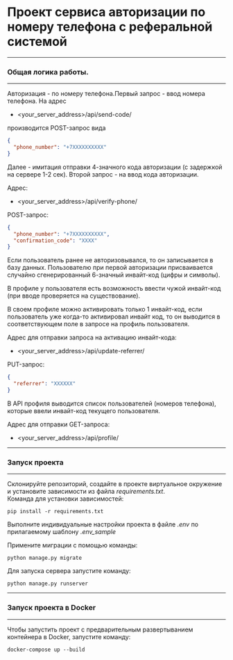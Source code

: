 # Проект сервиса авторизации по номеру телефона с реферальной системой

---
### Общая логика работы.

---
Авторизация - по номеру телефона.Первый запрос - ввод номера телефона.
На адрес 
- <your_server_address>/api/send-code/ 

производится POST-запрос вида

```json
{
  "phone_number": "+7ХХХХХХХХХХ"
}
```

Далее - имитация отправки 4-значного кода авторизации (с задержкой
на сервере 1-2 сек). Второй запрос - на ввод кода авторизации.

Адрес:
- <your_server_address>/api/verify-phone/

POST-запрос:
```json
{
  "phone_number": "+7ХХХХХХХХХХ",
  "confirmation_code": "ХХХХ"
}
```

Если пользователь ранее не авторизовывался, то он записывается в базу данных.
Пользователю при первой авторизации присваивается случайно сгенерированный
6-значный инвайт-код (цифры и символы).

В профиле у пользователя есть возможность ввести чужой инвайт-код
(при вводе проверяется на существование).

В своем профиле можно 
активировать только 1 инвайт-код, если пользователь уже когда-то 
активировал инвайт код, то он выводится в соответствующем 
поле в запросе на профиль пользователя.

Адрес для отправки запроса на активацию инвайт-кода:

- <your_server_address>/api/update-referrer/

PUT-запрос:

```json
{
  "referrer": "ХХХХХХ"
}
```

В API профиля выводится список пользователей (номеров телефона),
которые ввели инвайт-код текущего пользователя.

Адрес для отправки GET-запроса:

- <your_server_address>/api/profile/


---
### Запуск проекта

---

Склонируйте репозиторий, создайте в проекте виртуальное окружение
и установите зависимости из файла _requirements.txt_.  
Команда для установки зависимостей:

```pip install -r requirements.txt```

Выполните индивидуальные настройки проекта 
в файле _.env_ по прилагаемому шаблону  _.env_sample_

Примените миграции с помощью команды:

```python manage.py migrate```

Для запуска сервера запустите команду:

```python manage.py runserver```

---
### Запуск проекта в Docker

---
Чтобы запустить проект с предварительным развертыванием
контейнера в Docker, запустите команду:

```docker-compose up --build```

